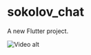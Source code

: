 # sokolov_chat

A new Flutter project.




![Video alt](https://github.com/user-attachments/assets/0ce7141d-38f9-4524-bb98-5bd9924289d1)

